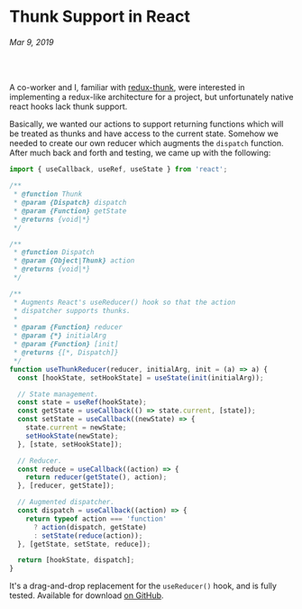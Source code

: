 # Thunk Support in React
###### Mar 9, 2019

<br/>

A co-worker and I, familiar with [redux-thunk](https://github.com/reduxjs/redux-thunk), were interested in implementing a redux-like architecture for a project, but unfortunately native react hooks lack thunk support.

Basically, we wanted our actions to support returning functions which will be treated as thunks and have access to the current state. Somehow we needed to create our own reducer which augments the `dispatch` function. After much back and forth and testing, we came up with the following:

```js
import { useCallback, useRef, useState } from 'react';

/**
 * @function Thunk
 * @param {Dispatch} dispatch
 * @param {Function} getState
 * @returns {void|*}
 */

/**
 * @function Dispatch
 * @param {Object|Thunk} action
 * @returns {void|*}
 */

/**
 * Augments React's useReducer() hook so that the action
 * dispatcher supports thunks.
 *
 * @param {Function} reducer
 * @param {*} initialArg
 * @param {Function} [init]
 * @returns {[*, Dispatch]}
 */
function useThunkReducer(reducer, initialArg, init = (a) => a) {
  const [hookState, setHookState] = useState(init(initialArg));

  // State management.
  const state = useRef(hookState);
  const getState = useCallback(() => state.current, [state]);
  const setState = useCallback((newState) => {
    state.current = newState;
    setHookState(newState);
  }, [state, setHookState]);

  // Reducer.
  const reduce = useCallback((action) => {
    return reducer(getState(), action);
  }, [reducer, getState]);

  // Augmented dispatcher.
  const dispatch = useCallback((action) => {
    return typeof action === 'function'
      ? action(dispatch, getState)
      : setState(reduce(action));
  }, [getState, setState, reduce]);

  return [hookState, dispatch];
}
```

It's a drag-and-drop replacement for the `useReducer()` hook, and is fully tested. Available for download [on GitHub](https://github.com/nathanbuchar/react-hook-thunk-reducer).
